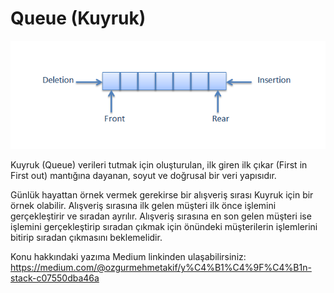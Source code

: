 
# Queue (Kuyruk)





![Queue](queue.png)

  Kuyruk (Queue) verileri tutmak için oluşturulan, ilk giren ilk çıkar (First in First out) mantığına dayanan, soyut ve doğrusal bir veri yapısıdır.

Günlük hayattan örnek vermek gerekirse bir alışveriş sırası Kuyruk için bir örnek olabilir. Alışveriş sırasına ilk gelen müşteri ilk önce işlemini gerçekleştirir ve sıradan ayrılır. Alışveriş sırasına en son gelen müşteri ise işlemini gerçekleştirip sıradan çıkmak için önündeki müşterilerin işlemlerini bitirip sıradan çıkmasını beklemelidir.

Konu hakkındaki yazıma Medium linkinden ulaşabilirsiniz: https://medium.com/@ozgurmehmetakif/y%C4%B1%C4%9F%C4%B1n-stack-c07550dba46a

  